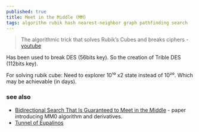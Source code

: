 ```yaml
---
published: true
title: Meet in the Middle (MM)
tags: algorithm rubik hash nearest-neighbor graph pathfinding search
---
```

> The algorithmic trick that solves Rubik’s Cubes and breaks ciphers - [youtube](https://www.youtube.com/watch?v=wL3uWO-KLUE)

Has been used to break DES (56bits key).
So the creation of Trible DES (112bits key).

For solving rubik cube:
Need to explorer 10¹⁰ x2 state instead of 10²⁰. Which may be achievable (in days).

### see also
- [Bidirectional Search That Is Guaranteed to Meet in the Middle](https://people.engr.tamu.edu/guni/Papers/AAAI16-MM.pdf) - paper introducing MM0 algorithm and derivatives.
- [Tunnel of Eupalinos](https://en.wikipedia.org/wiki/Tunnel_of_Eupalinos)
